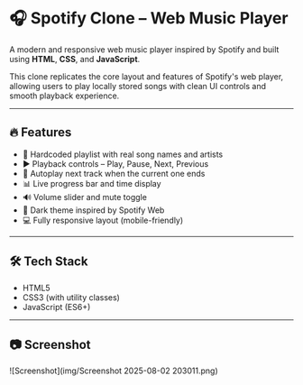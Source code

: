 # 🎧 Spotify Clone – Web Music Player

A modern and responsive web music player inspired by Spotify and built using **HTML**, **CSS**, and **JavaScript**.

This clone replicates the core layout and features of Spotify's web player, allowing users to play locally stored songs with clean UI controls and smooth playback experience.

---

## 🔥 Features

- 🎵 Hardcoded playlist with real song names and artists  
- ▶️ Playback controls – Play, Pause, Next, Previous  
- 🔁 Autoplay next track when the current one ends  
- 📊 Live progress bar and time display  
- 🔊 Volume slider and mute toggle  
- 🌙 Dark theme inspired by Spotify Web  
- 💻 Fully responsive layout (mobile-friendly)

---

## 🛠️ Tech Stack

- HTML5
- CSS3 (with utility classes)
- JavaScript (ES6+)

---

## 📷 Screenshot
![Screenshot](img/Screenshot 2025-08-02 203011.png)

